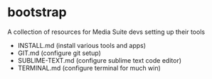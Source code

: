 bootstrap
=========

A collection of resources for Media Suite devs setting up their tools

- INSTALL.md (install various tools and apps)
- GIT.md (configure git setup)
- SUBLIME-TEXT.md (configure sublime text code editor)
- TERMINAL.md (configure terminal for much win)



